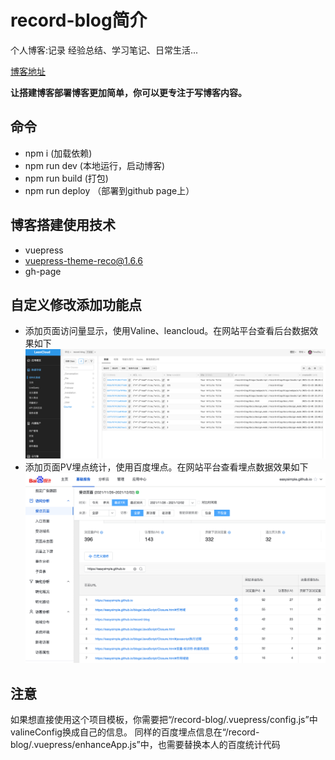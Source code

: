 <!--
 * @Author: your name
 * @Date: 2021-11-25 16:34:50
 * @LastEditTime: 2021-12-02 00:46:58
 * @LastEditors: Please set LastEditors
 * @Description: 打开koroFileHeader查看配置 进行设置: https://github.com/OBKoro1/koro1FileHeader/wiki/%E9%85%8D%E7%BD%AE
 * @FilePath: /netease/github/record-blog/README.md
-->
# record-blog简介
个人博客:记录 经验总结、学习笔记、日常生活...

[博客地址](https://easysimple.github.io/record-blog/)

**让搭建博客部署博客更加简单，你可以更专注于写博客内容。**

## 命令
- npm i (加载依赖)
- npm run dev (本地运行，启动博客)
- npm run build (打包)
- npm run deploy （部署到github page上）

## 博客搭建使用技术
- vuepress
- vuepress-theme-reco@1.6.6
- gh-page

## 自定义修改添加功能点

- 添加页面访问量显示，使用Valine、leancloud。在网站平台查看后台数据效果如下
![image](.vuepress/public/assets/img/md/leancloud.png)
- 添加页面PV埋点统计，使用百度埋点。在网站平台查看埋点数据效果如下
![image](.vuepress/public/assets/img/md/baidu_PV.png)

## 注意
如果想直接使用这个项目模板，你需要把“/record-blog/.vuepress/config.js”中valineConfig换成自己的信息。
同样的百度埋点信息在“/record-blog/.vuepress/enhanceApp.js”中，也需要替换本人的百度统计代码